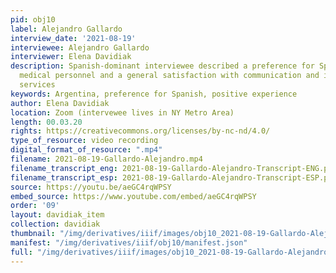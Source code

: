 ```yaml
---
pid: obj10
label: Alejandro Gallardo
interview_date: '2021-08-19'
interviewee: Alejandro Gallardo
interviewer: Elena Davidiak
description: Spanish-dominant interviewee described a preference for Spanish-speaking
  medical personnel and a general satisfaction with communication and interpreting
  services
keywords: Argentina, preference for Spanish, positive experience
author: Elena Davidiak
location: Zoom (intervewee lives in NY Metro Area)
length: 00.03.20
rights: https://creativecommons.org/licenses/by-nc-nd/4.0/
type_of_resource: video recording
digital_format_of_resource: ".mp4"
filename: 2021-08-19-Gallardo-Alejandro.mp4
filename_transcript_eng: 2021-08-19-Gallardo-Alejandro-Transcript-ENG.pdf
filename_transcript_esp: 2021-08-19-Gallardo-Alejandro-Transcript-ESP.pdf
source: https://youtu.be/aeGC4rqWPSY
embed_source: https://www.youtube.com/embed/aeGC4rqWPSY
order: '09'
layout: davidiak_item
collection: davidiak
thumbnail: "/img/derivatives/iiif/images/obj10_2021-08-19-Gallardo-Alejandro/full/250,/0/default.jpg"
manifest: "/img/derivatives/iiif/obj10/manifest.json"
full: "/img/derivatives/iiif/images/obj10_2021-08-19-Gallardo-Alejandro/full/1140,/0/default.jpg"
---
```

